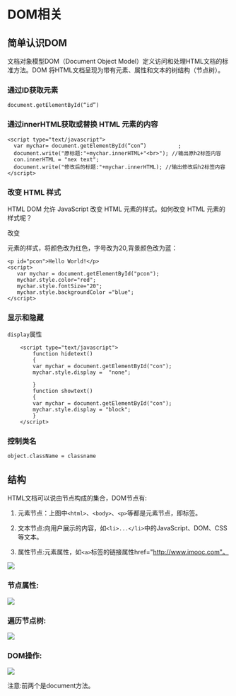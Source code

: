 # DOM相关

## 简单认识DOM
文档对象模型DOM（Document Object Model）定义访问和处理HTML文档的标准方法。DOM 将HTML文档呈现为带有元素、属性和文本的树结构（节点树）。

### 通过ID获取元素
```document.getElementById(“id”) ```

### 通过innerHTML获取或替换 HTML 元素的内容
```
<script type="text/javascript">
  var mychar= document.getElementById(“con”)          ;
  document.write("原标题:"+mychar.innerHTML+"<br>"); //输出原h2标签内容
  con.innerHTML = "nex text";
  document.write("修改后的标题:"+mychar.innerHTML); //输出修改后h2标签内容
</script>
```

### 改变 HTML 样式
HTML DOM 允许 JavaScript 改变 HTML 元素的样式。如何改变 HTML 元素的样式呢？

改变 <p> 元素的样式，将颜色改为红色，字号改为20,背景颜色改为蓝：
```
<p id="pcon">Hello World!</p>
<script>
   var mychar = document.getElementById("pcon");
   mychar.style.color="red";
   mychar.style.fontSize="20";
   mychar.style.backgroundColor ="blue";
</script>
```

### 显示和隐藏
`display`属性

```
    <script type="text/javascript"> 
        function hidetext()  
		{  
		var mychar = document.getElementById("con");
        mychar.style.display =  "none";
        
		}  
		function showtext()  
		{  
		var mychar = document.getElementById("con");
        mychar.style.display = "block";
		}
    </script> 
```

### 控制类名
`object.className = classname`

## 结构
HTML文档可以说由节点构成的集合，DOM节点有:

1. 元素节点：上图中`<html>`、`<body>`、`<p>`等都是元素节点，即标签。

2. 文本节点:向用户展示的内容，如`<li>...</li>`中的JavaScript、DOM、CSS等文本。

3. 属性节点:元素属性，如`<a>`标签的链接属性href="http://www.imooc.com"。

![](http://img.imooc.com/5375ca7e0001dd8d04830279.jpg)

### 节点属性:

![](http://img.imooc.com/5375c953000117ee05240129.jpg)


### 遍历节点树:
![](http://img.imooc.com/53f17a6400017d2905230219.jpg)

### DOM操作:

![](http://img.imooc.com/538d29da000152db05360278.jpg)

注意:前两个是document方法。

